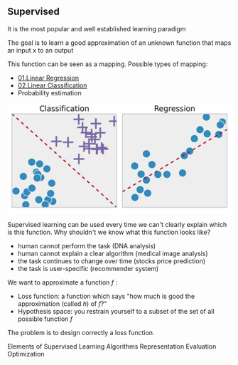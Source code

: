## Supervised 



It is the most popular and well established learning paradigm

The goal is to learn a good approximation of an unknown function that maps an input x to an output

This function can be seen as a mapping. Possible types of mapping: 

- [01.Linear Regression](01.Linear%20Regression.md) 
- [02.Linear Classification](02.Linear%20Classification.md) 
- Probability estimation

![](67c2f9d9f51d61faccb77447136040fb.png)


Supervised learning can be used every time we can't clearly explain which is this function. Why shouldn't we know what this function looks like? 

- human cannot perform the task (DNA analysis)
- human cannot explain a clear algorithm (medical image analysis)
- the task continues to change over time (stocks price prediction)
- the task is user-specific (recommender system)

We want to approximate a function $f$ : 

- Loss function: a function which says "how much is good the approximation (called $h$) of $f$?"
- Hypothesis space: you restrain yourself to a subset of the set of all possible function $f$ 


The problem is to design correctly a loss function. 







Elements of Supervised Learning Algorithms
Representation
Evaluation
Optimization
